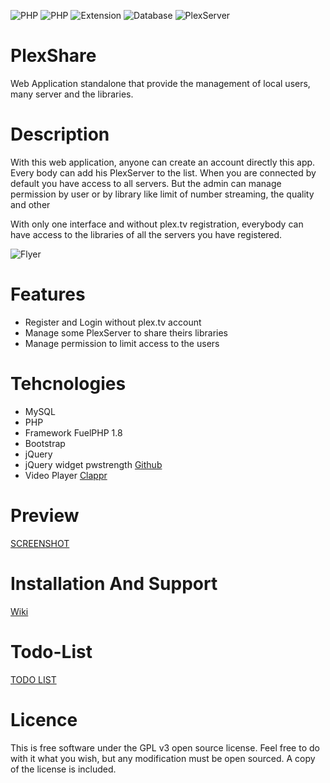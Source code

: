 ![PHP](https://img.shields.io/badge/PHP->=_8.0-738bd7.svg?style=flat-square)
![PHP](https://img.shields.io/badge/FuelPhp-1.8.2-8304d7.svg?style=flat-square)
![Extension](https://img.shields.io/badge/Needed-Curl-blue.svg?style=flat-square)
![Database](https://img.shields.io/badge/Needed-MySQL-blue.svg?style=flat-square)
![PlexServer](https://img.shields.io/badge/Needed-PlexServer-yellow.svg?style=flat-square)

# PlexShare
Web Application standalone that provide the management of local users, many server and the libraries.

# Description
With this web application, anyone can create an account directly this app.
Every body can add his PlexServer to the list.
When you are connected by default you have access to all servers.
But the admin can manage permission by user or by library like limit of number streaming, the quality and other

With only one interface and without plex.tv registration, everybody can have access to the libraries of all the servers you have registered.

![Flyer](https://i.imgur.com/TxMPjKm.png)

# Features
- Register and Login without plex.tv account
- Manage some PlexServer to share theirs libraries
- Manage permission to limit access to the users

# Tehcnologies
- MySQL
- PHP
- Framework FuelPHP 1.8
- Bootstrap
- jQuery
- jQuery widget pwstrength [Github](https://github.com/ablanco/jquery.pwstrength.bootstrap)
- Video Player [Clappr](https://github.com/clappr/clappr) 

# Preview
[SCREENSHOT](https://github.com/Chewbaka69/PlexShare/tree/master/screenshots)

# Installation And Support
[Wiki](https://github.com/Chewbaka69/PlexShare/wiki)

# Todo-List
[TODO LIST](https://github.com/Chewbaka69/PlexShare/blob/master/TODO_LIST.md)

# Licence
This is free software under the GPL v3 open source license. Feel free to do with it what you wish, but any modification must be open sourced. A copy of the license is included.
